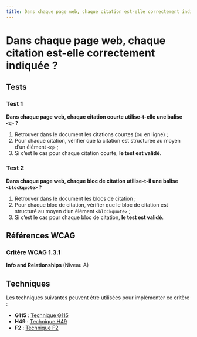 ```yaml
---
title: Dans chaque page web, chaque citation est-elle correctement indiquée ?
---
```


# Dans chaque page web, chaque citation est-elle correctement indiquée ?



## Tests

### Test 1

**Dans chaque page web, chaque citation courte utilise-t-elle une balise `<q>` ?**

1. Retrouver dans le document les citations courtes (ou en ligne) ;
2. Pour chaque citation, vérifier que la citation est structurée au moyen d’un élément `<q>` ;
3. Si c’est le cas pour chaque citation courte, **le test est validé**.

### Test 2

**Dans chaque page web, chaque bloc de citation utilise-t-il une balise `<blockquote>` ?**

1. Retrouver dans le document les blocs de citation ;
2. Pour chaque bloc de citation, vérifier que le bloc de citation est structuré au moyen d’un élément `<blockquote>` ;
3. Si c’est le cas pour chaque bloc de citation, **le test est validé**.



## Références WCAG

### Critère WCAG 1.3.1

**Info and Relationships** (Niveau A)



## Techniques

Les techniques suivantes peuvent être utilisées pour implémenter ce critère :

- **G115** : [Technique G115](https://www.w3.org/WAI/WCAG21/Techniques/html/G115)
- **H49** : [Technique H49](https://www.w3.org/WAI/WCAG21/Techniques/html/H49)
- **F2** : [Technique F2](https://www.w3.org/WAI/WCAG21/Techniques/html/F2)
